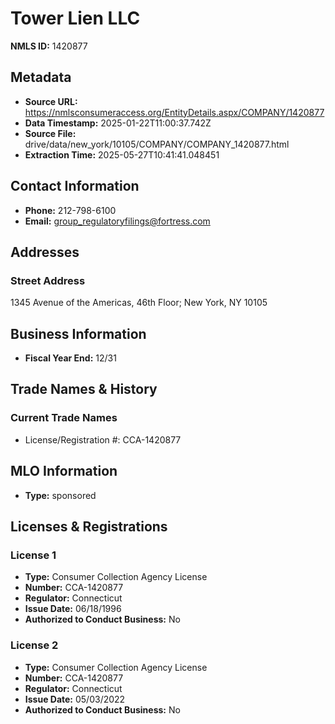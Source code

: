 # Tower Lien LLC

**NMLS ID:** 1420877

## Metadata
- **Source URL:** https://nmlsconsumeraccess.org/EntityDetails.aspx/COMPANY/1420877
- **Data Timestamp:** 2025-01-22T11:00:37.742Z
- **Source File:** drive/data/new_york/10105/COMPANY/COMPANY_1420877.html
- **Extraction Time:** 2025-05-27T10:41:41.048451

## Contact Information
- **Phone:** 212-798-6100
- **Email:** group_regulatoryfilings@fortress.com

## Addresses
### Street Address
1345 Avenue of the Americas, 46th Floor; New York, NY 10105

## Business Information
- **Fiscal Year End:** 12/31

## Trade Names & History
### Current Trade Names
- License/Registration #: CCA-1420877

## MLO Information
- **Type:** sponsored

## Licenses & Registrations

### License 1
- **Type:** Consumer Collection Agency License
- **Number:** CCA-1420877
- **Regulator:** Connecticut
- **Issue Date:** 06/18/1996
- **Authorized to Conduct Business:** No

### License 2
- **Type:** Consumer Collection Agency License
- **Number:** CCA-1420877
- **Regulator:** Connecticut
- **Issue Date:** 05/03/2022
- **Authorized to Conduct Business:** No
